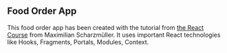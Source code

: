 ## Food Order App

This food order app has been created with the tutorial from [the React Course](https://www.udemy.com/course/react-the-complete-guide-incl-redux/) 
from Maximilian Scharzmüller. It uses important React technologies like Hooks, Fragments, Portals, Modules, Context.

